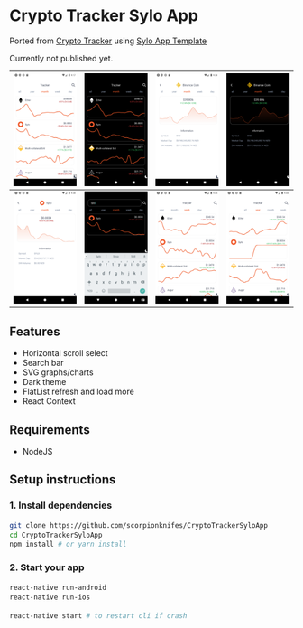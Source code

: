 # Crypto Tracker Sylo App

Ported from [Crypto Tracker](https://github.com/scorpionknifes/CryptoTracker) using [Sylo App Template](https://www.npmjs.com/package/@sylo/connected-app-cli)

Currently not published yet.

![](/images/light_home.png)   |  ![](/images/dark_home.png)  |  ![](/images/light_crypto.png)  |  ![](/images/dark_crypto.png)
:-------------------------:|:-------------------------:|:-------------------------:|:-------------------------:
![](/images/light_search.png)   |  ![](/images/dark_search.png)  |  ![](/images/light_week.png)  |  ![](/images/light_year.png)

## Features

- Horizontal scroll select
- Search bar
- SVG graphs/charts
- Dark theme
- FlatList refresh and load more
- React Context

## Requirements

- NodeJS

## Setup instructions

### 1. Install dependencies

```bash
git clone https://github.com/scorpionknifes/CryptoTrackerSyloApp
cd CryptoTrackerSyloApp
npm install # or yarn install
```

### 2. Start your app

```bash
react-native run-android
react-native run-ios

react-native start # to restart cli if crash
```
